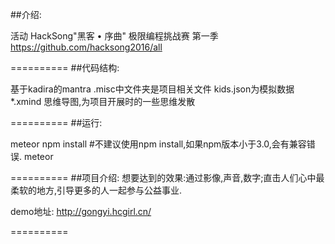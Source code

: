 ##介绍:

活动 HackSong"黑客 • 序曲" 极限编程挑战赛 第一季
https://github.com/hacksong2016/all

==========
##代码结构:

基于kadira的mantra
.misc中文件夹是项目相关文件
kids.json为模拟数据
*.xmind 思维导图,为项目开展时的一些思维发散

==========
##运行:

meteor npm install  #不建议使用npm install,如果npm版本小于3.0,会有兼容错误. 
meteor


==========
##项目介绍:
想要达到的效果:通过影像,声音,数字;直击人们心中最柔软的地方,引导更多的人一起参与公益事业.

demo地址:
http://gongyi.hcgirl.cn/

==========
